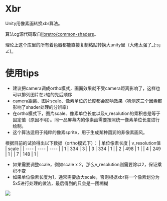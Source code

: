 # Xbr

Unity用像素画转换xbr算法。

算法cg源代码取自[libretro/common-shaders](https://github.com/libretro/common-shaders/blob/master/xbrz/shaders/4xbrz.cg)。

理论上这个库里的所有着色器都能直接复制粘贴转换大unity里（大佬太强了_(:з」∠)_

# 使用tips

- 建议把camera调成ortho模式，画面效果就不受camera距离影响了，这样也可以排列图片在z轴的先后顺序
- camera距离、图片scale、像素单位的长度都会影响效果（猜测这三个因素都影响了shader处理的分辨率）
- 在ortho模式下，图片scale、像素单位长度以及v_resolution的乘积总是等于固定值（原因不明）。同一品屏幕内的像素画需要按照统一像素单位长度进行绘制。
- 这个算法适用于纯粹的像素sprite，用于生成某种圆润的非像素画风。

根据目前的试验得出以下数据（ortho模式下）：
|  单位像素长度   | v_resolution值  | scale |
|  ----  | ----  | ---- |
| 1  | 334 | 3 |
| 3  | 334 | 1 |
| 2  | 498 | 1 |
| 4  | 249 | 1 |
| 7  | 148 | 1 |
- 如果需要调整scale，例如scale x 2，那么v_resolution则需要除以2，保证乘积不变
- 如果单位像素长度为1，通常需要放大scale，否则根据xbr将一个像素划分为5x5进行处理的做法，最后得到的只会是一团糊糊

![](https://user-images.githubusercontent.com/17641368/86329858-63d21b00-bc79-11ea-818a-380b8e2ff1bc.png)
